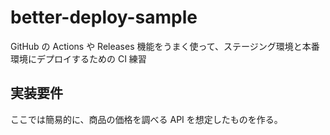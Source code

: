 # better-deploy-sample

GitHub の Actions や Releases 機能をうまく使って、ステージング環境と本番環境にデプロイするための CI 練習

## 実装要件

ここでは簡易的に、商品の価格を調べる API を想定したものを作る。
